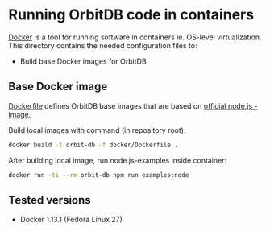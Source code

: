 # Running OrbitDB code in containers

[Docker](https://github.com/docker/docker-ce) is a tool for running software in containers ie. OS-level virtualization. This directory contains the needed configuration files to:

- Build base Docker images for OrbitDB


## Base Docker image

[Dockerfile](Dockerfile) defines OrbitDB base images that are based on [official node.js -image](https://hub.docker.com/_/node/). 

Build local images with command (in repository root):

```bash
docker build -t orbit-db -f docker/Dockerfile .
```

After building local image, run node.js-examples inside container:

```bash
docker run -ti --rm orbit-db npm run examples:node
```

## Tested versions

- Docker 1.13.1 (Fedora Linux 27)
